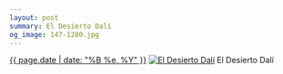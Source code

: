 ```yaml
---
layout: post
summary: El Desierto Dalí
og_image: 147-1280.jpg
---
```


<p>
  <time><a href="/147">{{ page.date | date: "%B %e, %Y" }}</a></time>
  <a href="/147"><img src="{{ site.assets_url }}/147-640.jpg" srcset="{{ site.assets_url }}/147-1280.jpg 1280w, {{ site.assets_url }}/147-960.jpg 960w, {{ site.assets_url }}/147-640.jpg 640w, {{ site.assets_url }}/147-320.jpg 320w" sizes="(min-width: 700px) 50vw, calc(100vw - 2rem)" alt="El Desierto Dalí" /></a>
  <span>El Desierto Dalí</span>
</p>
